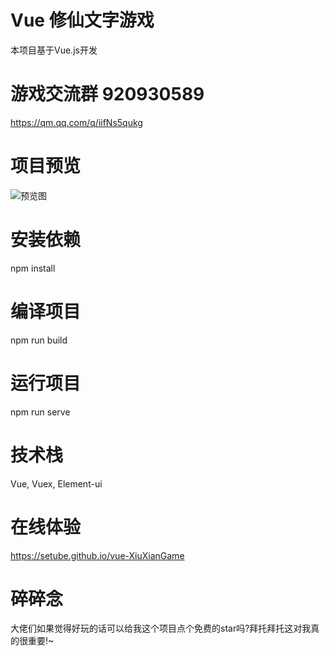 # Vue 修仙文字游戏
本项目基于Vue.js开发

# 游戏交流群 920930589
https://qm.qq.com/q/iifNs5qukg

# 项目预览
![预览图](https://github.com/user-attachments/assets/3c7c4e1a-dcce-4cdc-81fa-dc66f42fa613)

# 安装依赖
npm install

# 编译项目
npm run build

# 运行项目
npm run serve

# 技术栈
Vue, Vuex, Element-ui

# 在线体验
https://setube.github.io/vue-XiuXianGame

# 碎碎念
大佬们如果觉得好玩的话可以给我这个项目点个免费的star吗?拜托拜托这对我真的很重要!~
